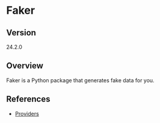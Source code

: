 # Faker

## Version

24.2.0


## Overview

Faker is a Python package that generates fake data for you.


## References

- [Providers](https://faker.readthedocs.io/en/master/providers.html)